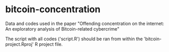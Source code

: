 # bitcoin-concentration
Data and codes used in the paper "Offending concentration on the internet: An exploratory analysis of Bitcoin-related cybercrime"

The script with all codes ('script.R') should be ran from within the 'bitcoin-project.Rproj' R project file.
